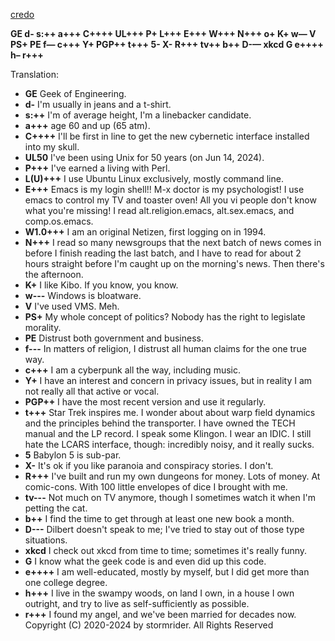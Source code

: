 [credo](credo.md)

**GE d- s:++ a+++ C++++ UL+++ P+ L+++ E+++ W+++ N+++ o+ K+ w— V PS+ PE f— c+++ Y+ PGP++ t+++ 5- X- R+++ tv++ b++ D-— xkcd G e++++ h– r+++**

Translation:

* **GE** Geek of Engineering.
* **d-** I'm usually in jeans and a t-shirt.
* **s:++** I'm of average height, I'm a linebacker candidate.
* **a+++** age 60 and up (65 atm).
* **C++++** I'll be first in line to get the new cybernetic interface installed into my skull.
* **UL50** I've been using Unix for 50 years (on Jun 14, 2024).
* **P+++** I've earned a living with Perl.
* **L(U)+++** I use Ubuntu Linux exclusively, mostly command line.
* **E+++** Emacs is my login shell!! M-x doctor is my psychologist! I use emacs to control my TV and toaster oven! All you vi people don't know what you're missing! I read alt.religion.emacs, alt.sex.emacs, and comp.os.emacs.
* **W1.0+++** I am an original Netizen, first logging on in 1994.
* **N+++** I read so many newsgroups that the next batch of news comes in before I finish reading the last batch, and I have to read for about 2 hours straight before I'm caught up on the morning's news. Then there's the afternoon.
* **K+** I like Kibo. If you know, you know.
* **w---** Windows is bloatware.
* **V** I've used VMS. Meh.
* **PS+** My whole concept of politics? Nobody has the right to legislate morality.
* **PE** Distrust both government and business.
* **f---** In matters of religion, I distrust all human claims for the one true way.
* **c+++** I am a cyberpunk all the way, including music.
* **Y+** I have an interest and concern in privacy issues, but in reality I am not really all that active or vocal.
* **PGP++** I have the most recent version and use it regularly.
* **t+++** Star Trek inspires me. I wonder about about warp field dynamics and the principles behind the transporter. I have owned the TECH manual and the LP record. I speak some Klingon. I wear an IDIC. I still hate the LCARS interface, though: incredibly noisy, and it really sucks.
* **5** Babylon 5 is sub-par.
* **X-** It's ok if you like paranoia and conspiracy stories. I don't.
* **R+++** I've built and run my own dungeons for money. Lots of money. At comic-cons. With 100 little envelopes of dice I brought with me.
* **tv---** Not much on TV anymore, though I sometimes watch it when I'm petting the cat.
* **b++** I find the time to get through at least one new book a month.
* **D---** Dilbert doesn't speak to me; I've tried to stay out of those type situations.
* **xkcd** I check out xkcd from time to time; sometimes it's really funny.
* **G** I know what the geek code is and even did up this code.
* **e++++** I am well-educated, mostly by myself, but I did get more than one college degree.
* **h+++** I live in the swampy woods, on land I own, in a house I own outright, and try to live as self-sufficiently as possible.
* **r+++** I found my angel, and we've been married for decades now.
Copyright (C) 2020-2024 by stormrider. All Rights Reserved
